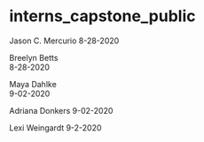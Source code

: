 # interns_capstone_public

Jason C. Mercurio
8-28-2020  

Breelyn Betts  
8-28-2020

Maya Dahlke  
9-02-2020

Adriana Donkers
9-02-2020

Lexi Weingardt
9-2-2020
